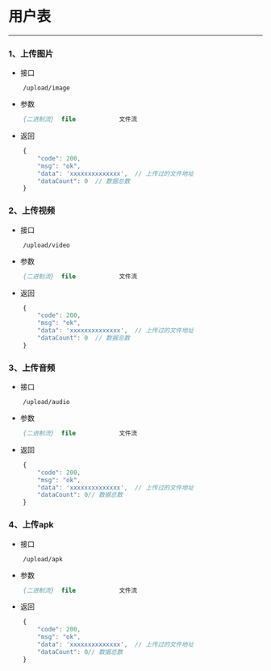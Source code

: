 # 用户表

---

### 1、上传图片 
- 接口
``` api
	/upload/image
```
- 参数
``` p
	{二进制流}	file			文件流  
```
- 返回 
``` js
	{
		"code": 200,
		"msg": "ok",
		"data": 'xxxxxxxxxxxxxx',  // 上传过的文件地址  
		"dataCount": 0	// 数据总数
	}
```

### 2、上传视频
- 接口
``` api
	/upload/video
```
- 参数
``` p
	{二进制流}	file			文件流  
```
- 返回 
``` js
	{
		"code": 200,
		"msg": "ok",
		"data": 'xxxxxxxxxxxxxx',  // 上传过的文件地址  
		"dataCount": 0	// 数据总数
	}
```


### 3、上传音频
- 接口
``` api
	/upload/audio
```
- 参数
``` p
	{二进制流}	file			文件流  
```
- 返回 
``` js
	{
		"code": 200,
		"msg": "ok",
		"data": 'xxxxxxxxxxxxxx',  // 上传过的文件地址  
		"dataCount": 0// 数据总数
	}
```

### 4、上传apk
- 接口
``` api
	/upload/apk
```
- 参数
``` p
	{二进制流}	file			文件流  
```
- 返回 
``` js
	{
		"code": 200,
		"msg": "ok",
		"data": 'xxxxxxxxxxxxxx',  // 上传过的文件地址  
		"dataCount": 0// 数据总数
	}
```
